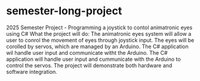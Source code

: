# semester-long-project
2025 Semester Project - Programming a joystick to contol animatronic eyes using C#
What the project will do: The animatronic eyes system will allow a user to conrol the movement of eyes through joystick input. The eyes will be corolled by servos, which are managed by an Arduino. The C# application wil handle user input and communicate witht the Arduino. The C# application will handle user input and cummunicate with the Arduino to control the servos. The project will demonstrate both hardware and software integration.
